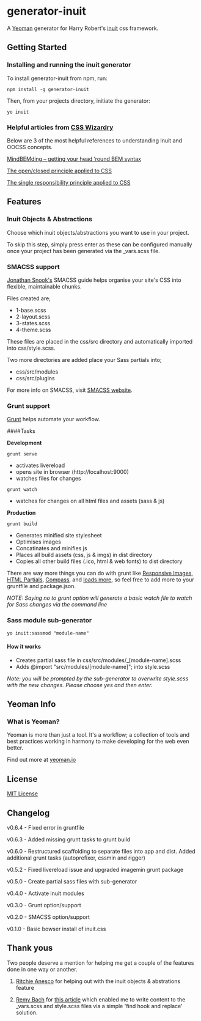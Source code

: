 # generator-inuit

A [Yeoman](http://yeoman.io) generator for Harry Robert's [inuit](http://inuitcss.com) css framework.

## Getting Started

### Installing and running the inuit generator

To install generator-inuit from npm, run:

```
npm install -g generator-inuit
```

Then, from your projects directory, initiate the generator:

```
yo inuit
```

### Helpful articles from [CSS Wizardry](http://csswizardry.com)
Below are 3 of the most helpful references to understanding Inuit and OOCSS concepts.

[MindBEMding – getting your head ’round BEM syntax](http://csswizardry.com/2013/01/mindbemding-getting-your-head-round-bem-syntax/)

[The open/closed principle applied to CSS](http://csswizardry.com/2012/06/the-open-closed-principle-applied-to-css/)

[The single responsibility principle applied to CSS](http://csswizardry.com/2012/04/the-single-responsibility-principle-applied-to-css/)

## Features

### Inuit Objects & Abstractions
Choose which inuit objects/abstractions you want to use in your project.

To skip this step, simply press enter as these can be configured manually once your project has been generated via the _vars.scss file.

### SMACSS support
[Jonathan Snook's](http://snook.ca) SMACSS guide helps organise your site's CSS into flexible, maintainable chunks.

Files created are;
- 1-base.scss
- 2-layout.scss
- 3-states.scss
- 4-theme.scss

These files are placed in the css/src directory and automatically imported into css/style.scss.

Two more directories are added place your Sass partials into;
- css/src/modules
- css/src/plugins

For more info on SMACSS, visit [SMACSS website](http://smacss.com).

### Grunt support
[Grunt](http://gruntjs.com) helps automate your workflow.

####Tasks

**Development**

```
grunt serve
```

- activates livereload
- opens site in browser (http://localhost:9000)
- watches files for changes

```
grunt watch
```

- watches for changes on all html files and assets (sass & js)

**Production**

```
grunt build
```

- Generates minified site stylesheet
- Optimises images
- Concatinates and minifies js
- Places all build assets (css, js & imgs) in dist directory
- Copies all other build files (.ico, html & web fonts) to dist directory

There are way more things you can do with grunt like [Responsive Images](https://github.com/andismith/grunt-responsive-images), [HTML Partials](https://github.com/vanetix/grunt-includes), [Compass](https://github.com/gruntjs/grunt-contrib-compass), and [loads more](http://gruntjs.com/plugins), so feel free to add more to your gruntfile and package.json.

*NOTE: Saying no to grunt option will generate a basic watch file to watch for Sass changes via the command line*

### Sass module sub-generator

```
yo inuit:sassmod "module-name"
```

#### How it works
- Creates partial sass file in css/src/modules/_[module-name].scss
- Adds @import "src/modules/[module-name]"; into style.scss

*Note: you will be prompted by the sub-generator to overwrite style.scss with the new changes. Please choose yes and then enter.*

## Yeoman Info

### What is Yeoman?
Yeoman is more than just a tool. It's a workflow; a collection of tools and best practices working in harmony to make developing for the web even better.

Find out more at [yeoman.io](http://yeoman.io)

## License

[MIT License](http://en.wikipedia.org/wiki/MIT_License)

## Changelog

v0.6.4 - Fixed error in gruntfile

v0.6.3 - Added missing grunt tasks to grunt build

v0.6.0 - Restructured scaffolding to separate files into app and dist. Added additional grunt tasks (autoprefixer, cssmin and rigger)

v0.5.2 - Fixed livereload issue and upgraded imagemin grunt package

v0.5.0 - Create partial sass files with sub-generator

v0.4.0 - Activate inuit modules

v0.3.0 - Grunt option/support

v0.2.0 - SMACSS option/support

v0.1.0 - Basic bowser install of inuit.css

## Thank yous
Two people deserve a mention for helping me get a couple of the features done in one way or another.

1. [Ritchie Anesco](https://github.com/ritchieanesco) for helping out with the inuit objects & abstrations feature

2. [Remy Bach](https://github.com/remybach) for [this article](http://remy.bach.me.uk/blog/2013/10/updating-existing-files-with-yeoman/) which enabled me to write content to the _vars.scss and style.scss files via a simple 'find hook and replace' solution.
